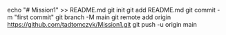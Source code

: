 echo "# Mission1" >> README.md
git init
git add README.md
git commit -m "first commit"
git branch -M main
git remote add origin https://github.com/tadtomczyk/Mission1.git
git push -u origin main
